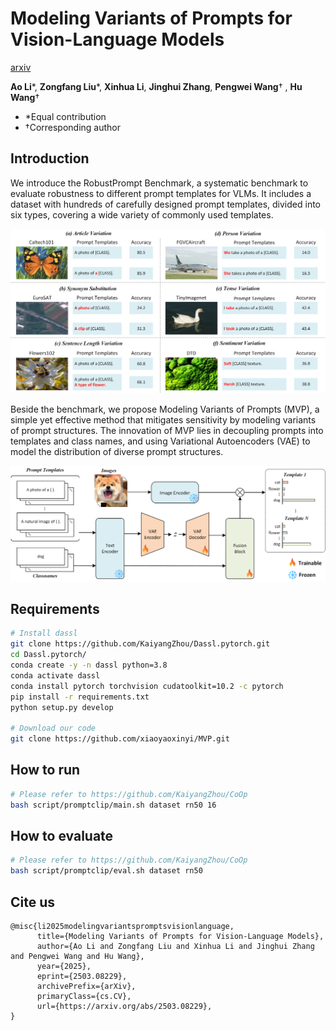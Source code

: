 # Modeling Variants of Prompts for Vision-Language Models

[arxiv](https://arxiv.org/abs/2503.08229)

**Ao Li***, **Zongfang Liu***, **Xinhua Li**, **Jinghui Zhang**, **Pengwei Wang**† , **Hu Wang**† 

- *Equal contribution  
- †Corresponding author

## Introduction
We introduce the RobustPrompt Benchmark, a systematic benchmark to evaluate robustness to different prompt templates for VLMs. It includes a dataset with hundreds of carefully designed prompt templates, divided into six types, covering a wide variety of commonly used templates. 

<div align="center">
  <img src="benchmark.png"/>
</div>

Beside the benchmark, we propose Modeling Variants of Prompts (MVP), a simple yet effective method that mitigates sensitivity by modeling variants of prompt structures. The innovation of MVP lies in decoupling prompts into templates and class names, and using Variational Autoencoders (VAE) to model the distribution of diverse prompt structures. 

<div align="center">
  <img src="model.png"/>
</div>

## Requirements
```bash
# Install dassl
git clone https://github.com/KaiyangZhou/Dassl.pytorch.git
cd Dassl.pytorch/
conda create -y -n dassl python=3.8
conda activate dassl
conda install pytorch torchvision cudatoolkit=10.2 -c pytorch
pip install -r requirements.txt
python setup.py develop

# Download our code
git clone https://github.com/xiaoyaoxinyi/MVP.git
```

## How to run
```bash
# Please refer to https://github.com/KaiyangZhou/CoOp
bash script/promptclip/main.sh dataset rn50 16
```

## How to evaluate
```bash
# Please refer to https://github.com/KaiyangZhou/CoOp
bash script/promptclip/eval.sh dataset rn50
```

## Cite us
```
@misc{li2025modelingvariantspromptsvisionlanguage,
      title={Modeling Variants of Prompts for Vision-Language Models}, 
      author={Ao Li and Zongfang Liu and Xinhua Li and Jinghui Zhang and Pengwei Wang and Hu Wang},
      year={2025},
      eprint={2503.08229},
      archivePrefix={arXiv},
      primaryClass={cs.CV},
      url={https://arxiv.org/abs/2503.08229}, 
}
```
